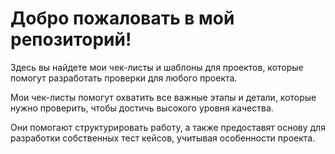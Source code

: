 # Добро пожаловать в мой репозиторий!

Здесь вы найдете мои чек-листы и шаблоны для проектов, которые помогут разработать проверки для любого проекта. 

Мои чек-листы помогут охватить все важные этапы и детали, которые нужно проверить, чтобы достичь высокого уровня качества.

Они помогают структурировать работу, а также предоставят основу для разработки собственных тест кейсов, учитывая особенности проекта.
